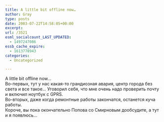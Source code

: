```yaml
---
title: A little bit offline now…
author: Gray
type: posts
date: 2003-07-22T14:58:05+00:00
excerpt:
url: /3521
esml_socialcount_LAST_UPDATED:
  - 1497247086
essb_cache_expire:
  - 1613778943
categories:
  - Uncategorized

---
```








A little bit offline now&#8230;  
Во-первых, тут у нас какая-то грандиозная авария, центр города без света и все такое&#8230; Уговорил себя, что мне очень надо проверить почту и включил ноутбук с GPRS.  
Во-вторых, даже когда ремонтные работы закончатся, останется куча работы.  
Короче, вы пока окончательно Попова со Смирновым дообсудите, а тут и я появлюсь&#8230;